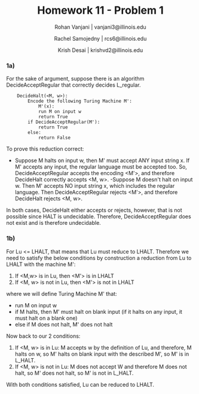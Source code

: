 <h1 style="text-align: center;">Homework 11 - Problem 1</h1>
<p style="text-align: center;">Rohan Vanjani | vanjani3@illinois.edu</p>
<p style="text-align: center;">Rachel Samojedny | rcs6@illinois.edu</p>
<p style="text-align: center;"> Krish Desai | krishvd2@illinois.edu</p>

### 1a) 
For the sake of argument, suppose there is an algorithm DecideAcceptRegular that correctly decides L_regular.


        DecideHalt(<M, w>):
            Encode the following Turing Machine M':
                M'(x):
                run M on input w
                return True
            if DecideAcceptRegular(M'):
                return True
            else:
                return False


To prove this reduction correct:
 - Suppose M halts on input w, then M' must accept ANY input string x. If M' accepts any input, the regular language must be accepted too. So, DecideAcceptRegular accepts the encoding <M'>, and therefore DecideHalt correctly accepts <M, w>.
 -Suppose M doesn't halt on input w. Then M' accepts NO input string x, which includes the regular language. Then DecideAcceptRegular rejects <M'>, and therefore DecideHalt rejects <M, w>.

 In both cases, DecideHalt either accepts or rejects, however, that is not possible since HALT is undecidable. Therefore, DecideAcceptRegular does not exist and is therefore undecidable.

 ### 1b) 
 For Lu <= LHALT, that means that Lu must reduce to LHALT.
 Therefore we need to satisfy the below conditions by construction a reduction from Lu to LHALT with the machine M':
1. If <M,w> is in Lu, then <M'> is in LHALT
2. If <M, w> is not in Lu, then <M'> is not in LHALT

where we will define Turing Machine M' that:
- run M on input w
- if M halts, then M' must halt on blank input (if it halts on any input, it must halt on a blank one)
- else if M does  not halt, M' does not halt

Now back to our 2 conditions:

1. If <M, w> is in Lu: M accepts w by the definition of Lu, and therefore, M halts on w, so M' halts on blank input with the described M', so M' is in L_HALT.
2. If <M, w> is not in Lu: M does not accept W and therefore M does not halt, so M' does not halt, so M' is not in L_HALT.

With both conditions satisfied, Lu can be reduced to LHALT.